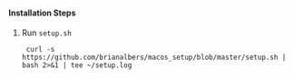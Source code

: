 #### Installation Steps
1. Run `setup.sh`

        curl -s https://github.com/brianalbers/macos_setup/blob/master/setup.sh | bash 2>&1 | tee ~/setup.log
